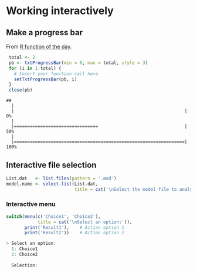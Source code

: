 
Working interactively
=====================

Make a progress bar
-------------------

From [R function of the day](http://rfunction.com/archives/194).

``` r
 total <- 2
 pb <- txtProgressBar(min = 0, max = total, style = 3)
 for (i in 1:total) {
   # Insert your function call here
   setTxtProgressBar(pb, i)
 }
 close(pb)
```

    ## 
      |                                                                       
      |                                                                 |   0%
      |                                                                       
      |================================                                 |  50%
      |                                                                       
      |=================================================================| 100%

Interactive file selection
--------------------------

``` r
List.dat   <- list.files(pattern = '.mod')
model.name <- select.list(List.dat, 
                          title = cat('\nSelect the model file to analyze:'))
```

### Interactive menu

``` r
switch(menu(c('Choice1', 'Choice2'), 
            title = cat('\nSelect an option:')),
       print('Result1'),    # Action option 1
       print('Result2'))    # Action option 2

> Select an option:
  1: Choice1
  2: Choice2
  
  Selection:
```
